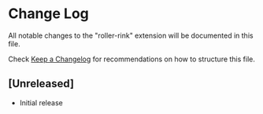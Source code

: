 # Change Log

All notable changes to the "roller-rink" extension will be documented in this file.

Check [Keep a Changelog](http://keepachangelog.com/) for recommendations on how to structure this file.

## [Unreleased]

- Initial release
